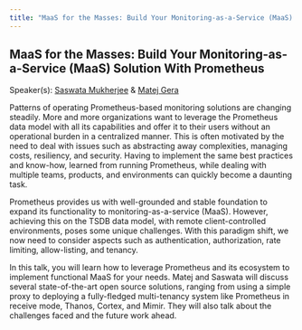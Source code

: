 ```yaml
---
title: "MaaS for the Masses: Build Your Monitoring-as-a-Service (MaaS) Solution With Prometheus"
---
```


## MaaS for the Masses: Build Your Monitoring-as-a-Service (MaaS) Solution With Prometheus

Speaker(s): [Saswata Mukherjee](../../speakers/saswata-mukherjee) & [Matej Gera](../../speakers/matej-gera)

Patterns of operating Prometheus-based monitoring solutions are changing steadily. More and more organizations want to leverage the Prometheus data model with all its capabilities and offer it to their users without an operational burden in a centralized manner. This is often motivated by the need to deal with issues such as abstracting away complexities, managing costs, resiliency, and security. Having to implement the same best practices and know-how, learned from running Prometheus, while dealing with multiple teams, products, and environments can quickly become a daunting task.

Prometheus provides us with well-grounded and stable foundation to expand its functionality to monitoring-as-a-service (MaaS). However, achieving this on the TSDB data model, with remote client-controlled environments, poses some unique challenges.  With this paradigm shift, we now need to consider aspects such as authentication, authorization, rate limiting, allow-listing, and tenancy. 

In this talk, you will learn how to leverage Prometheus and its ecosystem to implement functional MaaS for your needs. Matej and Saswata will discuss several state-of-the-art open source solutions, ranging from using a simple proxy to deploying a fully-fledged multi-tenancy system like Prometheus in receive mode, Thanos, Cortex, and Mimir. They will also talk about the challenges faced and the future work ahead.
